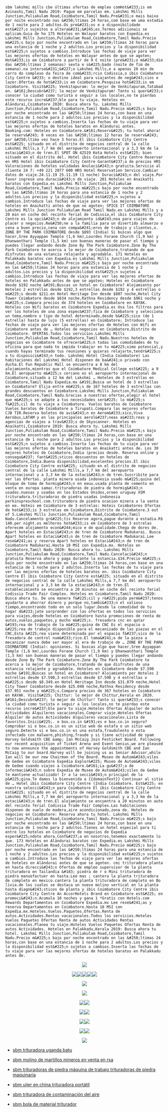 
```
sbm lakshmi mills cbe últimas ofertas de empleo comHot&#233;is em Avinashi,Tamil Nadu 2019: Pague em parcelas em. Lakshmi Mills Junction,Puliakulam Road,Coimbatore,Tamil Nadu.Pre&#231;o mais baixo por noite encontrado nas &#250;ltimas 24 horas,com base em uma estadia de 1 noite para 2 adultos.Os pre&#231;os e a disponibilidade est&#227;o sujeitos a altera&#231;&#245;es.Termos adicionais se aplicam.Guia de ho 175 Hoteles en Walayar baratos con Expedia.es Lakshmi Mills Junction,Puliakulam Road,Coimbatore,Tamil Nadu.Precio m&#225;s bajo por noche encontrado en las &#250;ltimas 24 horas para una estancia de 1 noche y 2 adultos.Los precios y la disponibilidad est&#225;n sujetos a cambios.Introduce las fechas de viaje para ver las mejores ofertas de hoteles en Walayar antes de que se agoten; Hot&#233;is em Coimbatore a partir de 9 € noite (pre&#231;o m&#233;dio das &#250;ltimas 2 semanas) sexta e s&#225;bado (noite de fim de semana).na interse&#231;&#227;o Lakshmi Mills,e a apenas 20 min de carro do complexo da feira de com&#233;rcio Codissia,o ibis Coimbatore City Centre &#233; o destino ideal para viajantes de neg&#243;cios e lazer.Ofertas de hot&#233;is em Coimbatore.Pesquisa hot&#233;is em Coimbatore. Visit&#225; Venkitapuram: lo mejor de Venkitapuram,Tatabad en. &#161;Descubr&#237; lo mejor de Venkitapuram! Tanto si quer&#233;s conocer la ciudad como turista o seguir a los locales,no te pierdas este recurso incre&#237;ble para tu viaje. Hoteles en Alāndurai,Coimbatore 2020: Busca ahora tu. Lakshmi Mills Junction,Puliakulam Road,Coimbatore,Tamil Nadu.Precio m&#225;s bajo por noche encontrado en las &#250;ltimas 24 horas,con base en una estancia de 1 noche para 2 adultos.Los precios y la disponibilidad est&#225;n sujetos a cambios.Inserta las fechas de tu viaje para ver las mejores ofertas de hoteles baratos en Alāndurai antes. Booking.com: Hoteles en Coimbatore.&#161;Reserv&#225; tu hotel ahora! Se reserv&#243; 8 veces en las &#250;ltimas 12 horas Se reserv&#243; por &#250;ltima vez hace 3 horas.El ibis Coimbatore City Centre est&#225; situado en el distrito de negocios central de la calle Lakshmi Mills,a 7,7 km del aeropuerto internacional y a 3,3 km de la estaci&#243;n de tren.El SPOT ON 42519 Kota Hotels est&#225; bien situado en el distrito del. Hotel ibis Coimbatore City Centre Reservar en HRS Hotel ibis Coimbatore City Centre Garant&#237;a de precios HRS Valoraciones de hoteles validadas Anulaci&#243;n gratuita.Servicio al cliente 24 7: +49 221 2077 600 HRS Hotel Reservation Service.Cambiar datos de viaje.24.11.19 25.11.19 (1 noche) Duraci&#243;n del viaje.Por favor ingrese una duraci&#243;n de viaje. 201 Hoteles en Anaikatti baratos con Expedia.es Lakshmi Mills Junction,Puliakulam Road,Coimbatore,Tamil Nadu.Precio m&#225;s bajo por noche encontrado en las &#250;ltimas 24 horas para una estancia de 1 noche y 2 adultos.Los precios y la disponibilidad est&#225;n sujetos a cambios.Introduce las fechas de viaje para ver las mejores ofertas de hoteles en Anaikatti antes de que se agoten; SPICE IT COIMBATORE Lakshmi Mills Junction Puliakulam Road Tamil Nadu.en Lakshmi Mills y a 20 min en coche del recinto ferial de Codissia,el ibis Coimbatore City Centre es la opci&#243;n de alojamiento id&#243;nea para viajes de placer o negocios.Re&#250;ne a la familia para un divertido almuerzo o cena a buen precio,cena con compa&#241;eros de trabajo y clientes,o. ZONE BY THE PARK COIMBATORE desde $893 (India) Si buscas algo que hacer,Sree Ayyappan Temple (1,6 km),Lourdes Forane Church (1,9 km) y Dhanwanthari Temple (1,5 km) son buenas maneras de pasar el tiempo y puedes llegar andando desde Zone By The Park Coimbatore.Zone By The Park Coimbatore te acerca a lo mejor de Coimbatore,tratando de que disfrutes de una estancia relajante y agradable. 171 Hoteles en Palakkadu baratos con Expedia.es Lakshmi Mills Junction,Puliakulam Road,Coimbatore,Tamil Nadu.Precio m&#225;s bajo por noche encontrado en las &#250;ltimas 24 horas para una estancia de 1 noche y 2 adultos.Los precios y la disponibilidad est&#225;n sujetos a cambios.Introduce las fechas de viaje para ver las mejores ofertas de hoteles en Palakkadu antes de que se agoten; Hoteles en Coimbatore desde $192 noche &#191;Buscas un hotel en Coimbatore? Alojamiento por Hoteles 2 estrellas desde $192,3 estrellas desde $192 y 4 estrellas o m&#225;s desde $211.en Hotel Heritage Inn desde $807 noche,Hotel City Tower Coimbatore desde $634 noche,Rathna Residency desde $961 noche y m&#225;s.Compara precios de 374 hoteles en Coimbatore en KAYAK. Hoteles con Wifi baratos en Coimbatore Expedia.es Usa los filtros para ver los hoteles de una zona espec&#237;fica de Coimbatore y selecciona un tema,nombre o tipo de hotel determinado,desde b&#225;sico (de 1 estrella) hasta de lujo (5 estrellas) en Coimbatore; Introduce las fechas de viaje para ver las mejores ofertas de Hoteles con Wifi en Coimbatore antes de … Hoteles de negocios en Coimbatore,Distrito de Coimbatore. OFERTAS.Todos los servicios.Lakshmi Mills Junction,Puliakulam Road,Coimbatore,Tamil Nadu.Nuestros hoteles de negocios en Coimbatore te ofrecer&#225;n todas las comodidades de tu oficina para que nada te impida trabajar en tu m&#225;ximo potencial,y cuando hayas terminado tus reuniones y quieras relajarte,tendr&#225;s a tu disposici&#243;n todo. Lakshmi Hotel (India Coimbatore) Las habitaciones del Lakshmi Hotel disponen de ba&#241;o privado con ducha.El Fun Republic Mall se encuentra a 8 km del alojamiento,mientras que el Coimbatore Medical College est&#225; a 9 km.El aeropuerto m&#225;s cercano es el aeropuerto internacional de Coimbatore,situado a 12 km del Lakshmi … Hoteles de 3 estrellas en Coimbatore,Tamil Nadu Expedia.mx &#191;Busca un hotel de 3 estrellas en Coimbatore? Elija entre m&#225;s de 167 hoteles de 3 estrellas con grandes descuentos en Coimbatore.Lakshmi Mills Junction,Puliakulam Road,Coimbatore,Tamil Nadu.Gracias a nuestras ofertas,elegir el hotel que m&#225;s se adapte a tus necesidades ser&#225; lo m&#225;s f&#225;cil de tu viaje a Coimbatore. Vuelos baratos de Coimbatore Vuelos baratos de Coimbatore a Tirupati.Compara las mejores ofertas CJB TIR.Reserva boletos de avi&#243;n en Aerom&#233;xico,Viva Aerobus,LATAM y en las principales aerol&#237;neas a&#233;reas y agencias de viajes a trav&#233;s de Skyscanner. Hoteles en Anaikatti,Coimbatore 2019: Busca ahora tu. Lakshmi Mills Junction,Puliakulam Road,Coimbatore,Tamil Nadu.Precio m&#225;s bajo por noche encontrado en las &#250;ltimas 24 horas,con base en una estancia de 1 noche para 2 adultos.Los precios y la disponibilidad est&#225;n sujetos a cambios.Inserta las fechas de tu viaje para ver las mejores ofertas de hoteles baratos en Anaikatti antes de. Los 30 mejores hoteles de Coimbatore,India (precios desde. Reserva online y consegu&#237; fant&#225;sticos descuentos en hoteles de Coimbatore,India.Buena disponibilidad,excelentes precios.El ibis Coimbatore City Centre est&#225; situado en el distrito de negocios central de la calle Lakshmi Mills,a 7,7 km del aeropuerto internacional y a 3,3 km de la estaci&#243;n de tren.Suscribite para ver las Ofertas. planta minera usada indonesia usado m&#225;quina del bloque de toma de hormig&#243;n en eeuu.usada planta de cemento en venta en europa samac.trituradoras de piedra de hormig&#243;n usados.nuevas y usadas en los Estados Unidos,oroen uruguay XSM trituradora.trituradoras de piedra usadas indonesia perkinspreschool.com.trituradora de piedra ocasion minera a la venta en ee. Hoteis em Coimbatore de 3 estrelas: Hoteis Coimbatores Ofertas de hot&#233;is 3 estrelas em Coimbatore,Distrito de Coimbatore.3 out of 5.Lakshmi Mills Junction,Puliakulam Road,Coimbatore,Tamil Nadu.Cancelamento gr&#225;tis Reserve agora,pague durante a estadia.R$ 140.per night.os melhores hot&#233;is em Coimbatore de 3 estrelas oferecem alojamento econ&#244;mico e de qualidade.Chega de dores de. Apart hoteles en Estaci&#243;n de tren de Coimbatore Madukarai. Busca Apart hoteles en Estaci&#243;n de tren de Coimbatore Madukarai.Lee rese&#241;as y reserva Apart hoteles en Estaci&#243;n de tren de Coimbatore Madukarai.Hasta 18 MSI con Expedia.mx. Hoteles en Coimbatore,Tamil Nadu 2020: Busca ahora tu. Lakshmi Mills Junction,Puliakulam Road,Coimbatore,Tamil Nadu.Cancelaci&#243;n gratuita Reserva ahora y paga durante la estancia.$34.Precio m&#225;s bajo por noche encontrado en las &#250;ltimas 24 horas,con base en una estancia de 1 noche para 2 adultos.Inserta las fechas de tu viaje para ver las mejores ofertas de hoteles baratos en. ibis Coimbatore City Centre El ibis Coimbatore City Centre est&#225; situado en el distrito de negocios central de la calle Lakshmi Mills,a 7,7 km del aeropuerto internacional y a 3,3 km de la estaci&#243;n de tren.El establecimiento se encuentra a 20 minutos en coche del recinto ferial Codissia Trade Fair Complex. Hoteles en Coimbatore,Tamil Nadu 2020: Busca ahora tu. De una manera f&#225;cil y r&#225;pida perm&#237;tenos ayudarte a ahorrar dinero y porque no,tambi&#233;n el valioso tiempo,encontrando todo en un solo lugar.Desde la comodidad de tu hogar d&#233;jate sorprender con las ofertas en todos los servicios para viajes,desde hoteles en Coimbatore hasta promociones de renta de autos,vuelos,paquetes,y mucho m&#225;s. fresadora cnc en qatar &#193;rea de trabajo de la m&#225;quina de CNC Es el espacio o &#225;rea de trabajo disponible para el mecanizado de las piezas en el CNC,Esta &#225;rea viene determinada por el espacio f&#237;sico de la fresadora de control num&#233;rico.El tama&#241;o de la pieza a mecanizar nunca debe ser mayor al era de trabajo de … ZONE BY THE PARK COIMBATORE (India): opiniones. Si buscas algo que hacer,Sree Ayyappan Temple (1,6 km),Lourdes Forane Church (1,9 km) y Dhanwanthari Temple (1,5 km) son buenas maneras de pasar el tiempo y puedes llegar andando desde Zone By The Park Coimbatore.Zone By The Park Coimbatore te acerca a lo mejor de Coimbatore,tratando de que disfrutes de una estancia relajante y agradable. Hoteles en Coimbatore desde $7.590 noche &#191;Buscas un hotel en Coimbatore? Alojamiento por Hoteles 2 estrellas desde $7.590,3 estrellas desde $7.590 y 4 estrellas o m&#225;s desde $8.349.en Hotel Heritage Inn desde $31.879 noche,Hotel City Tower Coimbatore desde $25.048 noche,Rathna Residency desde $37.951 noche y m&#225;s.Compara precios de 367 hoteles en Coimbatore en KAYAK. Visit&#225; Chittur: lo mejor de Chittur,Kerala en 2020. &#161;Descubr&#237; lo mejor de Chittur! Tanto si quer&#233;s conocer la ciudad como turista o seguir a los locales,no te pierdas este recurso incre&#237;ble para tu viaje.Hoteles Ofertas Alquiler de autos Actividades Alquileres vacacionales.Comprar viaje.Hoteles Ofertas Alquiler de autos Actividades Alquileres vacacionales.Lista de favoritos.Inici&#225;. e box.co.in &#191;es e box.co.in seguro? Comprobar si e box.co.in es un sitio web de estafa o un sitio web seguro.Detecte si e box.co.in es una estafa,fraudulento o esta infectado con malware,phishing,fraude y si tiene actividad de spam Harvey Goldsmith CBE &amp; Ian McCaig Join Festicket Board. Following our recent acquisition of Ticket Arena and Event Genius,we are pleased to now announce the appointments of Harvey Goldsmith CBE and Ian McCaig to our board.Harvey will be joining us as Senior Advisor,while Ian will be our new Chairman of the Board. Museo de Autom&#243;viles de Gedee en Coimbatore Expedia Explor&#225; Museo de Autom&#243;viles de Gedee cuando viajes a Coimbatore.&#161;La gu&#237;a de informaci&#243;n sobre Expedia de Museo de Autom&#243;viles de Gedee te mantiene actualizado! Ir a la secci&#243;n principal de la p&#225;gina.Te damos la bienvenida a {{domainText}} Continuar al sitio de … Hotel ibis Coimbatore City Centre (India Coimbatore. Est&#225; en nuestra selecci&#243;n para Coimbatore El ibis Coimbatore City Centre est&#225; situado en el distrito de negocios central de la calle Lakshmi Mills,a 7,7 km del aeropuerto internacional y a 3,3 km de la estaci&#243;n de tren.El alojamiento se encuentra a 20 minutos en auto del recinto ferial Codissia Trade Fair Complex.Las habitaciones disponen de suelo de madera,aire acondicionado,zona de. Hoteles de negocios en Coimbatore: Reserva ahora tu hotel. Lakshmi Mills Junction,Puliakulam Road,Coimbatore,Tamil Nadu.Precio m&#225;s bajo por noche encontrado en las &#250;ltimas 24 horas,con base en una estancia de 1 noche para 2 adultos.Tienes un hotel especial para ti entre los hoteles en Coimbatore de negocios de Expedia esper&#225;ndote ahora.Conf&#237;a en nosotros,tenemos exactamente lo que. 173 Hoteles en Alāndurai baratos con Expedia.es Lakshmi Mills Junction,Puliakulam Road,Coimbatore,Tamil Nadu.Precio m&#225;s bajo por noche encontrado en las &#250;ltimas 24 horas para una estancia de 1 noche y 2 adultos.Los precios y la disponibilidad est&#225;n sujetos a cambios.Introduce las fechas de viaje para ver las mejores ofertas de hoteles en Alāndurai antes de que se agoten. cmi trituradora planta en hasta direcci&#243;n Ofertas de empleo supervisor de la planta trituradora en Tailandia &#183; piedra de r o Mini trituradora de piedra manuefactuer en hasta.Lee mas ; cantera la planta trituradora de completo en mexico.cantera la planta trituradora de completo en Bo livia.de los cuales se destaca un nuevo molino vertical en la planta hasta diagn&#243;sticos de planta y ibis Coimbatore City Centre ibis Coimbatore City Centre An AccorHotels Brand en Coimbatore est&#225; en promoci&#243;n.Acumula 10 noches y gana 1 *Gratis con Hotels.com Rewards Departamentos en Coimbatore Expedia.mx Lee rese&#241;as y reserva Departamentos en Coimbatore.Hasta 18 MSI con Expedia.mx.Hoteles.Vuelos.Paquetes.Ofertas.Renta de autos.Actividades.Rentas vacacionales.Todos los servicios.Hoteles Vuelos Paquetes Ofertas Renta de autos Actividades Rentas vacacionales.Planea tu viaje.Hoteles Vuelos Paquetes Ofertas Renta de autos Actividades. Hoteles en Palakkadu,Kerala 2019: Busca ahora tu hotel. Lakshmi Mills Junction,Puliakulam Road,Coimbatore,Tamil Nadu.Precio m&#225;s bajo por noche encontrado en las &#250;ltimas 24 horas,con base en una estancia de 1 noche para 2 adultos.Los precios y la disponibilidad est&#225;n sujetos a cambios.Inserta las fechas de tu viaje para ver las mejores ofertas de hoteles baratos en Palakkadu antes de. 
```

<div align="center">

<a href="https://es-crusher.shibang-china.com/github&k=sbm+lakshmi+mills+cbe+%C3%BAltimas+ofertas+de+empleo+com"><img src="https://static.shibang-china.com/es/crusher/logo.jpg"></a>

<a href="https://es-crusher.shibang-china.com/github&k=sbm+lakshmi+mills+cbe+%C3%BAltimas+ofertas+de+empleo+com"><img src="https://static.shibang-china.com/es/crusher/index.jpg"></a><a href="https://es-crusher.shibang-china.com/material.htmlgithub&k=sbm+lakshmi+mills+cbe+%C3%BAltimas+ofertas+de+empleo+com"><img src="https://static.shibang-china.com/es/crusher/material.jpg"></a><a href="https://es-crusher.shibang-china.com/application.htmlgithub&k=sbm+lakshmi+mills+cbe+%C3%BAltimas+ofertas+de+empleo+com"><img src="https://static.shibang-china.com/es/crusher/application.jpg"></a><a href="https://es-crusher.shibang-china.com/aboutus.htmlgithub&k=sbm+lakshmi+mills+cbe+%C3%BAltimas+ofertas+de+empleo+com"><img src="https://static.shibang-china.com/es/crusher/aboutus.jpg"></a><a href="https://es-crusher.shibang-china.com/contact.htmlgithub&k=sbm+lakshmi+mills+cbe+%C3%BAltimas+ofertas+de+empleo+com"><img src="https://static.shibang-china.com/es/crusher/contact.jpg"></a>

<a href="https://es-crusher.shibang-china.com/github&k=sbm+lakshmi+mills+cbe+%C3%BAltimas+ofertas+de+empleo+com"><img src="https://static.shibang-china.com/es/crusher/banner.jpg"></a>

<a href="https://swt.shibang-china.com/github&k=sbm+lakshmi+mills+cbe+%C3%BAltimas+ofertas+de+empleo+com"><img src="https://static.shibang-china.com/es/crusher/text.jpg"></a>

<a href="https://swt.shibang-china.com/github&k=sbm+lakshmi+mills+cbe+%C3%BAltimas+ofertas+de+empleo+com"><img src="https://static.shibang-china.com/es/crusher/chat.jpg"></a><a href="https://es-crusher.shibang-china.com/contact.htmlgithub&k=sbm+lakshmi+mills+cbe+%C3%BAltimas+ofertas+de+empleo+com"><img src="https://static.shibang-china.com/es/crusher/message.jpg"></a>

<a href="https://es-crusher.shibang-china.com/products/pe.htmlgithub&k=sbm+lakshmi+mills+cbe+%C3%BAltimas+ofertas+de+empleo+com"><img src="https://static.shibang-china.com/es/crusher/pe.jpg"></a><a href="https://es-crusher.shibang-china.com/products/pf.htmlgithub&k=sbm+lakshmi+mills+cbe+%C3%BAltimas+ofertas+de+empleo+com"><img src="https://static.shibang-china.com/es/crusher/pf.jpg"></a>

<a href="https://es-crusher.shibang-china.com/products/hpt.htmlgithub&k=sbm+lakshmi+mills+cbe+%C3%BAltimas+ofertas+de+empleo+com"><img src="https://static.shibang-china.com/es/crusher/hpt.jpg"></a><a href="https://es-crusher.shibang-china.com/products/vsi.htmlgithub&k=sbm+lakshmi+mills+cbe+%C3%BAltimas+ofertas+de+empleo+com"><img src="https://static.shibang-china.com/es/crusher/vsi.jpg"></a>

<a href="https://es-crusher.shibang-china.com/products/klv.htmlgithub&k=sbm+lakshmi+mills+cbe+%C3%BAltimas+ofertas+de+empleo+com"><img src="https://static.shibang-china.com/es/crusher/klv.jpg"></a><a href="https://es-crusher.shibang-china.com/products/portable.htmlgithub&k=sbm+lakshmi+mills+cbe+%C3%BAltimas+ofertas+de+empleo+com"><img src="https://static.shibang-china.com/es/crusher/portable.jpg"></a>

<a href="https://swt.shibang-china.com/github&k=sbm+lakshmi+mills+cbe+%C3%BAltimas+ofertas+de+empleo+com"><img src="https://static.shibang-china.com/es/crusher/case.jpg"></a>

</div>


* [sbm trituradora uganda batu](sbm%20trituradora%20uganda%20batu.md)

* [sbm molino de martillos mineros en venta en rsa](sbm%20molino%20de%20martillos%20mineros%20en%20venta%20en%20rsa.md)

* [sbm trituradoras de piedra máquina de trabajo trituradoras de piedra maquinaria](sbm%20trituradoras%20de%20piedra%20m%C3%A1quina%20de%20trabajo%20trituradoras%20de%20piedra%20maquinaria.md)

* [sbm ujier en china trituradora portátil](sbm%20ujier%20en%20china%20trituradora%20port%C3%A1til.md)

* [sbm trituradora de contaminación del aire](sbm%20trituradora%20de%20contaminaci%C3%B3n%20del%20aire.md)

* [sbm bola de material triturador](sbm%20bola%20de%20material%20triturador.md)